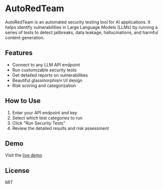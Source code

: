 # AutoRedTeam

AutoRedTeam is an automated security testing tool for AI applications. It helps identify vulnerabilities in Large Language Models (LLMs) by running a series of tests to detect jailbreaks, data leakage, hallucinations, and harmful content generation.

## Features

- Connect to any LLM API endpoint
- Run customizable security tests
- Get detailed reports on vulnerabilities
- Beautiful glassmorphism UI design
- Risk scoring and categorization

## How to Use

1. Enter your API endpoint and key
2. Select which test categories to run
3. Click "Run Security Tests"
4. Review the detailed results and risk assessment

## Demo

Visit the [live demo](https://YOUR_USERNAME.github.io/AutoRedTeam/)

## License

MIT
